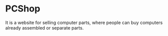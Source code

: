 # PCShop
It is a website for selling computer parts, where people can buy computers already assembled or separate parts.
